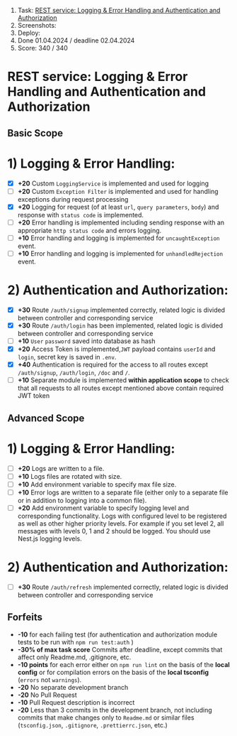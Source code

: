 1. Task: [REST service: Logging &amp; Error Handling and Authentication and Authorization](https://github.com/AlreadyBored/nodejs-assignments/blob/main/assignments/logging-error-authentication-authorization/assignment.md#2-authentication-and-authorization-1)
2. Screenshots:
3. Deploy:
4. Done 01.04.2024 / deadline 02.04.2024
5. Score: 340 / 340

# REST service: Logging & Error Handling and Authentication and Authorization

## Basic Scope

# 1) Logging & Error Handling:

- [X] **+20** Custom `LoggingService` is implemented and used for logging
- [ ] **+20** Custom `Exception Filter` is implemented and used for handling exceptions during request processing
- [X] **+20** Logging for request (of at least `url`, `query parameters`, `body`) and response with `status code` is implemented.
- [ ] **+20** Error handling is implemented including sending response with an appropriate `http status code` and errors logging.
- [ ] **+10** Error handling  and logging is implemented for `uncaughtException` event.
- [ ] **+10** Error handling  and logging is implemented for `unhandledRejection` event.

# 2) Authentication and Authorization:

- [X] **+30** Route `/auth/signup` implemented correctly, related logic is divided between controller and corresponding service
- [X] **+30** Route `/auth/login` has been implemented, related logic is divided between controller and corresponding service
- [ ] **+10** `User` `password` saved into database as hash
- [X] **+20** Access Token is implemented,`JWT` payload contains `userId` and `login`, secret key is saved in `.env`.
- [X] **+40** Authentication is required for the access to all routes except `/auth/signup`, `/auth/login`, `/doc` and `/`.
- [ ] **+10** Separate module is implemented **within application scope** to check that all requests to all routes except mentioned above contain required JWT token

## Advanced Scope

# 1) Logging & Error Handling:

- [ ] **+20** Logs are written to a file.
- [ ] **+10** Logs files are rotated with size.
- [ ] **+10** Add environment variable to specify max file size.
- [ ] **+10** Error logs are written to a separate file (either only to a separate file or in addition to logging into a common file).
- [ ] **+20** Add environment variable to specify logging level and corresponding functionality.
  Logs with configured level to be registered as well as other higher priority levels. For example if you set level 2, all messages with levels 0, 1 and 2 should be logged. You should use Nest.js logging levels.

# 2) Authentication and Authorization:

- [ ] **+30** Route `/auth/refresh` implemented correctly, related logic is divided between controller and corresponding service

## Forfeits

- **-10** for each failing test
  (for authentication and authorization  module tests to be run with `npm run test:auth` )
- **-30% of max task score** Commits after deadline, except commits that affect only Readme.md, .gitignore, etc.
- **-10 points** for each error either on `npm run lint` on the basis of the **local config** or for compilation errors on the basis of the **local tsconfig** (`errors` not `warnings`).
- **-20** No separate development branch
- **-20** No Pull Request
- **-10** Pull Request description is incorrect
- **-20** Less than 3 commits in the development branch, not including commits that make changes only to `Readme.md` or similar files (`tsconfig.json`, `.gitignore`, `.prettierrc.json`, etc.)
